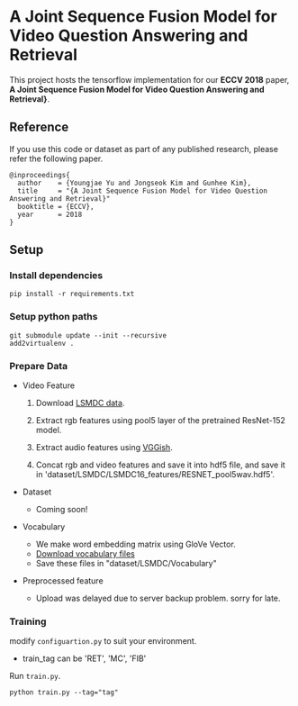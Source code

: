 # A Joint Sequence Fusion Model for Video Question Answering and Retrieval

This project hosts the tensorflow implementation for our **ECCV 2018** paper, **A Joint Sequence Fusion Model for Video Question Answering and Retrieval}**.


## Reference

If you use this code or dataset as part of any published research, please refer the following paper.

```
@inproceedings{
  author    = {Youngjae Yu and Jongseok Kim and Gunhee Kim},
  title     = "{A Joint Sequence Fusion Model for Video Question Answering and Retrieval}"
  booktitle = {ECCV},
  year      = 2018
}
```


## Setup


### Install dependencies
```
pip install -r requirements.txt
```

### Setup python paths
```
git submodule update --init --recursive
add2virtualenv .
```



### Prepare Data

- Video Feature

  1. Download [LSMDC data](https://sites.google.com/site/describingmovies/lsmdc-2016/download).

  2. Extract rgb features using pool5 layer of the pretrained ResNet-152 model.

  3. Extract audio features using [VGGish](https://github.com/tensorflow/models/tree/master/research/audioset).

  4. Concat rgb and video features and save it into hdf5 file, and save it in 'dataset/LSMDC/LSMDC16_features/RESNET_pool5wav.hdf5'. 

- Dataset
  - Coming soon!

- Vocabulary

  - We make word embedding matrix using GloVe Vector.
  - [Download vocabulary files](https://drive.google.com/drive/folders/1GsArc0BuxzMAYobzbhWMj7MEUPDuneeC?usp=sharing)
  - Save these files in "dataset/LSMDC/Vocabulary"

- Preprocessed feature

  - Upload was delayed due to server backup problem. sorry for late.   

### Training

modify `configuartion.py` to suit your environment.

  - train_tag can be 'RET', 'MC', 'FIB'

Run `train.py`.

```
python train.py --tag="tag"
```

